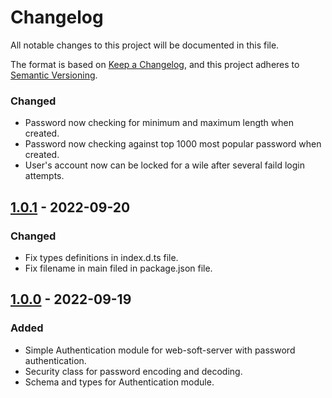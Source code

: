# Changelog

All notable changes to this project will be documented in this file.

The format is based on [Keep a Changelog](https://keepachangelog.com/en/1.0.0/),
and this project adheres to [Semantic Versioning](https://semver.org/spec/v2.0.0.html).

<!-- ## [Unreleased] -->

### Changed

- Password now checking for minimum and maximum length when created.
- Password now checking against top 1000 most popular password when created.
- User's account now can be locked for a wile after several faild login attempts.

## [1.0.1] - 2022-09-20

### Changed

- Fix types definitions in index.d.ts file.
- Fix filename in main filed in package.json file.

## [1.0.0] - 2022-09-19

### Added

- Simple Authentication module for web-soft-server with password authentication.
- Security class for password encoding and decoding.
- Schema and types for Authentication module.

[unreleased]: https://github.com/web-soft-llc/web-soft-server/compare/v1.0.1...master
[1.0.1]: https://github.com/web-soft-llc/web-soft-server/releases/tag/v1.0.0...v1.0.1
[1.0.0]: https://github.com/web-soft-llc/web-soft-server/releases/tag/v1.0.0
